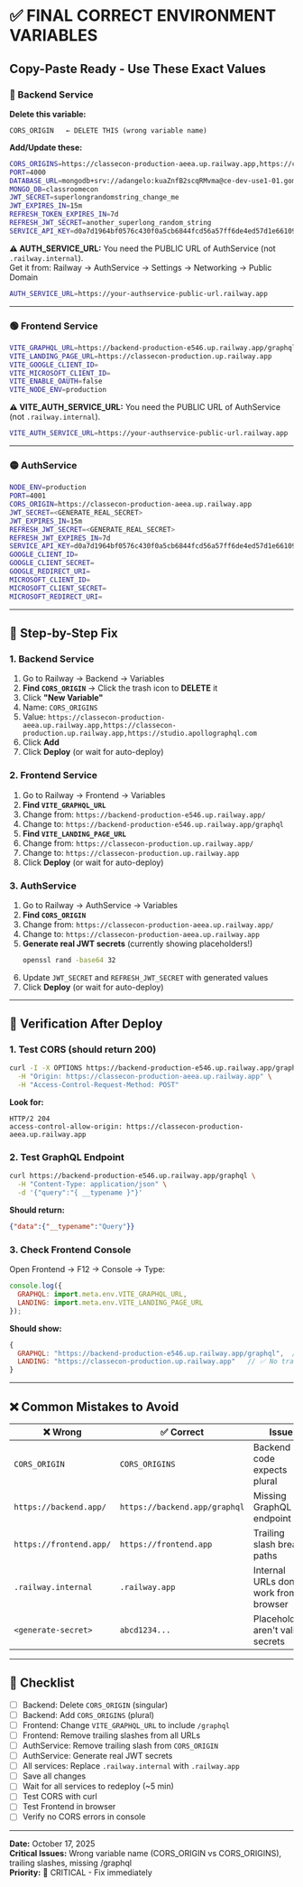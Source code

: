 # ✅ FINAL CORRECT ENVIRONMENT VARIABLES

## Copy-Paste Ready - Use These Exact Values

### 🔵 Backend Service

**Delete this variable:**
```
CORS_ORIGIN   ← DELETE THIS (wrong variable name)
```

**Add/Update these:**
```bash
CORS_ORIGINS=https://classecon-production-aeea.up.railway.app,https://classecon-production.up.railway.app,https://studio.apollographql.com
PORT=4000
DATABASE_URL=mongodb+srv://adangelo:kuaZnfB2scqRMvma@ce-dev-use1-01.gomjxgi.mongodb.net/?retryWrites=true&w=majority&appName=ce-dev-use1-01
MONGO_DB=classroomecon
JWT_SECRET=superlongrandomstring_change_me
JWT_EXPIRES_IN=15m
REFRESH_TOKEN_EXPIRES_IN=7d
REFRESH_JWT_SECRET=another_superlong_random_string
SERVICE_API_KEY=d0a7d1964bf0576c430f0a5cb6844fcd56a57ff6de4ed57d1e6610954be657fe
```

**⚠️ AUTH_SERVICE_URL:** You need the PUBLIC URL of AuthService (not `.railway.internal`).  
Get it from: Railway → AuthService → Settings → Networking → Public Domain

```bash
AUTH_SERVICE_URL=https://your-authservice-public-url.railway.app
```

---

### 🟢 Frontend Service

```bash
VITE_GRAPHQL_URL=https://backend-production-e546.up.railway.app/graphql
VITE_LANDING_PAGE_URL=https://classecon-production.up.railway.app
VITE_GOOGLE_CLIENT_ID=
VITE_MICROSOFT_CLIENT_ID=
VITE_ENABLE_OAUTH=false
VITE_NODE_ENV=production
```

**⚠️ VITE_AUTH_SERVICE_URL:** You need the PUBLIC URL of AuthService (not `.railway.internal`).

```bash
VITE_AUTH_SERVICE_URL=https://your-authservice-public-url.railway.app
```

---

### 🟡 AuthService

```bash
NODE_ENV=production
PORT=4001
CORS_ORIGIN=https://classecon-production-aeea.up.railway.app
JWT_SECRET=<GENERATE_REAL_SECRET>
JWT_EXPIRES_IN=15m
REFRESH_JWT_SECRET=<GENERATE_REAL_SECRET>
REFRESH_JWT_EXPIRES_IN=7d
SERVICE_API_KEY=d0a7d1964bf0576c430f0a5cb6844fcd56a57ff6de4ed57d1e6610954be657fe
GOOGLE_CLIENT_ID=
GOOGLE_CLIENT_SECRET=
GOOGLE_REDIRECT_URI=
MICROSOFT_CLIENT_ID=
MICROSOFT_CLIENT_SECRET=
MICROSOFT_REDIRECT_URI=
```

---

## 🔧 Step-by-Step Fix

### 1. Backend Service
1. Go to Railway → Backend → Variables
2. **Find `CORS_ORIGIN`** → Click the trash icon to **DELETE** it
3. Click **"New Variable"**
4. Name: `CORS_ORIGINS`
5. Value: `https://classecon-production-aeea.up.railway.app,https://classecon-production.up.railway.app,https://studio.apollographql.com`
6. Click **Add**
7. Click **Deploy** (or wait for auto-deploy)

### 2. Frontend Service
1. Go to Railway → Frontend → Variables
2. **Find `VITE_GRAPHQL_URL`**
3. Change from: `https://backend-production-e546.up.railway.app/`
4. Change to: `https://backend-production-e546.up.railway.app/graphql`
5. **Find `VITE_LANDING_PAGE_URL`**
6. Change from: `https://classecon-production.up.railway.app/`
7. Change to: `https://classecon-production.up.railway.app`
8. Click **Deploy** (or wait for auto-deploy)

### 3. AuthService
1. Go to Railway → AuthService → Variables
2. **Find `CORS_ORIGIN`**
3. Change from: `https://classecon-production-aeea.up.railway.app/`
4. Change to: `https://classecon-production-aeea.up.railway.app`
5. **Generate real JWT secrets** (currently showing placeholders!)
   ```bash
   openssl rand -base64 32
   ```
6. Update `JWT_SECRET` and `REFRESH_JWT_SECRET` with generated values
7. Click **Deploy** (or wait for auto-deploy)

---

## 🧪 Verification After Deploy

### 1. Test CORS (should return 200)
```bash
curl -I -X OPTIONS https://backend-production-e546.up.railway.app/graphql \
  -H "Origin: https://classecon-production-aeea.up.railway.app" \
  -H "Access-Control-Request-Method: POST"
```

**Look for:**
```
HTTP/2 204
access-control-allow-origin: https://classecon-production-aeea.up.railway.app
```

### 2. Test GraphQL Endpoint
```bash
curl https://backend-production-e546.up.railway.app/graphql \
  -H "Content-Type: application/json" \
  -d '{"query":"{ __typename }"}'
```

**Should return:**
```json
{"data":{"__typename":"Query"}}
```

### 3. Check Frontend Console
Open Frontend → F12 → Console → Type:
```javascript
console.log({
  GRAPHQL: import.meta.env.VITE_GRAPHQL_URL,
  LANDING: import.meta.env.VITE_LANDING_PAGE_URL
});
```

**Should show:**
```javascript
{
  GRAPHQL: "https://backend-production-e546.up.railway.app/graphql",  // ✅ No trailing slash!
  LANDING: "https://classecon-production.up.railway.app"   // ✅ No trailing slash!
}
```

---

## ❌ Common Mistakes to Avoid

| ❌ Wrong | ✅ Correct | Issue |
|----------|-----------|-------|
| `CORS_ORIGIN` | `CORS_ORIGINS` | Backend code expects plural |
| `https://backend.app/` | `https://backend.app/graphql` | Missing GraphQL endpoint |
| `https://frontend.app/` | `https://frontend.app` | Trailing slash breaks paths |
| `.railway.internal` | `.railway.app` | Internal URLs don't work from browser |
| `<generate-secret>` | `abcd1234...` | Placeholders aren't valid secrets |

---

## 📝 Checklist

- [ ] Backend: Delete `CORS_ORIGIN` (singular)
- [ ] Backend: Add `CORS_ORIGINS` (plural)
- [ ] Frontend: Change `VITE_GRAPHQL_URL` to include `/graphql`
- [ ] Frontend: Remove trailing slashes from all URLs
- [ ] AuthService: Remove trailing slash from `CORS_ORIGIN`
- [ ] AuthService: Generate real JWT secrets
- [ ] All services: Replace `.railway.internal` with `.railway.app`
- [ ] Save all changes
- [ ] Wait for all services to redeploy (~5 min)
- [ ] Test CORS with curl
- [ ] Test Frontend in browser
- [ ] Verify no CORS errors in console

---

**Date:** October 17, 2025  
**Critical Issues:** Wrong variable name (CORS_ORIGIN vs CORS_ORIGINS), trailing slashes, missing /graphql  
**Priority:** 🔴 CRITICAL - Fix immediately
